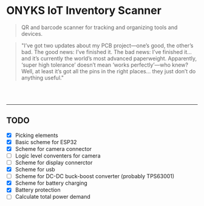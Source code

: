# ONYKS IoT Inventory Scanner

> QR and barcode scanner for tracking and organizing tools and devices.

> "I’ve got two updates about my PCB project—one’s good, the other’s bad. The good news: I’ve finished it. The bad news: I’ve finished it… and it’s currently the world’s most advanced paperweight. Apparently, ‘super high tolerance’ doesn’t mean ‘works perfectly’—who knew? Well, at least it’s got all the pins in the right places... they just don’t do anything useful."

<br />
<br />

---

## TODO
- [x] Picking elements
- [x] Basic scheme for ESP32
- [x] Scheme for camera connector
- [ ] Logic level conventers for camera
- [ ] Scheme for display connerctor
- [x] Scheme for usb 
- [ ] Scheme for DC-DC buck-boost converter (probably TPS63001)
- [x] Scheme for battery charging
- [x] Battery protection
- [ ] Calculate total power demand
